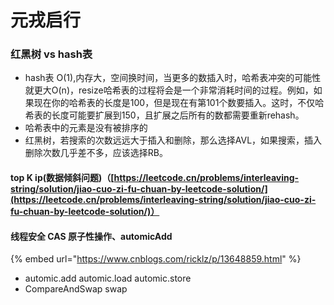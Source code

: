 # 元戎启行

### 红黑树 vs hash表

* hash表 O(1),内存大，空间换时间，当更多的数插入时，哈希表冲突的可能性就更大O(n)，resize哈希表的过程将会是一个非常消耗时间的过程。例如，如果现在你的哈希表的长度是100，但是现在有第101个数要插入。这时，不仅哈希表的长度可能要扩展到150，且扩展之后所有的数都需要重新rehash。
* 哈希表中的元素是没有被排序的
* 红黑树，若搜索的次数远远大于插入和删除，那么选择AVL，如果搜索，插入删除次数几乎差不多，应该选择RB。

#### top K ip(数据倾斜问题)（[https://leetcode.cn/problems/interleaving-string/solution/jiao-cuo-zi-fu-chuan-by-leetcode-solution/](https://leetcode.cn/problems/interleaving-string/solution/jiao-cuo-zi-fu-chuan-by-leetcode-solution/)）

#### 线程安全 CAS 原子性操作、automicAdd

{% embed url="https://www.cnblogs.com/ricklz/p/13648859.html" %}

* &#x20;automic.add automic.load automic.store&#x20;
* CompareAndSwap swap

####

####

